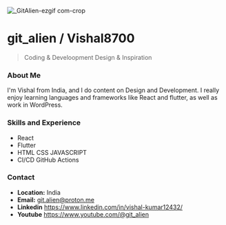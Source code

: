 
![_GitAlien-ezgif com-crop](https://github.com/user-attachments/assets/3ec0ad29-63ae-4326-8733-57a061a36d29)

# git_alien / Vishal8700

> Coding & Develoopment
> Design & Inspiration  

### About Me
I'm Vishal from India, and I do content on Design and Development. I really enjoy learning languages and frameworks like React and flutter, as well as work in WordPress.

### Skills and Experience
- React
- Flutter
- HTML CSS JAVASCRIPT
- CI/CD GitHub Actions



### Contact
- **Location:** India
- **Email:** git.alien@proton.me
- **Linkedin** https://www.linkedin.com/in/vishal-kumar12432/
- **Youtube** https://www.youtube.com/@git_alien
  
